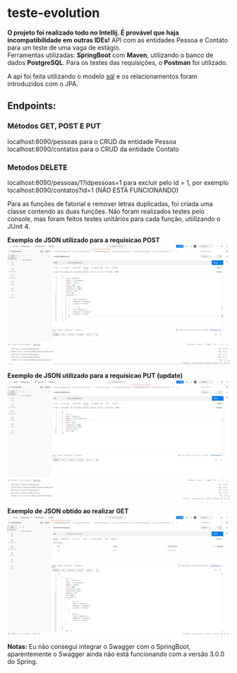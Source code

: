 # teste-evolution
**O projeto foi realizado todo no Intellij. É provável que haja incompatibilidade em outras IDEs!**
API com as entidades Pessoa e Contato para um teste de uma vaga de estágio. </br>
Ferramentas utilizadas: **SpringBoot** com **Maven**, utilizando o banco de dados **PostgreSQL**. Para os testes das requisições, o **Postman** foi utilizado.

A api foi feita utilizando o modelo <a href="https://github.com/hideki-abe/teste-evolution/blob/master/anexos/sql.sql">sql</a> e os relacionamentos foram introduzidos com o JPA.

## Endpoints: 

### Métodos GET, POST E PUT
localhost:8090/pessoas para o CRUD da entidade Pessoa </br>
localhost:8090/contatos para o CRUD da entidade Contato </br>

### Metodos DELETE
localhost:8090/pessoas/1?idpessoas=1 para excluir pelo id = 1, por exemplo </br>
localhost:8090/contatos?id=1 (NÃO ESTÁ FUNCIONANDO)

Para as funções de fatorial e remover letras duplicadas, foi criada uma classe contendo as duas funções. Não foram realizados testes pelo console, mas foram feitos testes unitários para cada função, utiilizando o JUnit 4. 

**Exemplo de JSON utilizado para a requisicao POST**
<img src="https://github.com/hideki-abe/teste-evolution/blob/master/anexos/post.JPG"/>

**Exemplo de JSON utilizado para a requisicao PUT (update)**
<img src="https://github.com/hideki-abe/teste-evolution/blob/master/anexos/put.JPG"/>

**Exemplo de JSON obtido ao realizar GET**
<img src="https://github.com/hideki-abe/teste-evolution/blob/master/anexos/get.JPG"/>

**Notas:** Eu não consegui integrar o Swagger com o SpringBoot, aparentemente o Swagger ainda não está funcionando com a versão 3.0.0 do Spring. 
